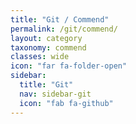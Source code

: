 ```yaml
---
title: "Git / Commend"
permalink: /git/commend/
layout: category
taxonomy: commend
classes: wide
icon: "far fa-folder-open"
sidebar:
  title: "Git"
  nav: sidebar-git
  icon: "fab fa-github"
---
```

